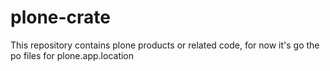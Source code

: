 plone-crate
===========

This repository contains plone products or related code, for now it's go the po
files for plone.app.location
